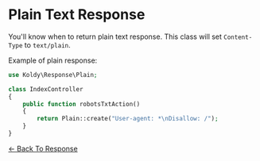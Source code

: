 # Plain Text Response

You'll know when to return plain text response. This class will set `Content-Type` to `text/plain`.

Example of plain response:

```php
use Koldy\Response\Plain;

class IndexController
{
	public function robotsTxtAction()
	{
		return Plain::create("User-agent: *\nDisallow: /");
	}
}
```


[&larr; Back To Response](../response.md#framework-response-classes)